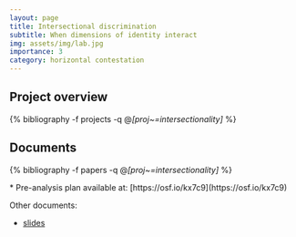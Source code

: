 ```yaml
---
layout: page
title: Intersectional discrimination
subtitle: When dimensions of identity interact
img: assets/img/lab.jpg
importance: 3
category: horizontal contestation
---
```


## Project overview

<div class="publications">

  {% bibliography -f projects -q @*[proj~=intersectionality]* %}

</div>

## Documents

<div class="publications">

  {% bibliography -f papers -q @*[proj~=intersectionality]* %}

</div>
* Pre-analysis plan available at: [https://osf.io/kx7c9](https://osf.io/kx7c9) 


Other documents: 
* [slides](https://macartan.github.io/slides/202402_fhk.html) 
